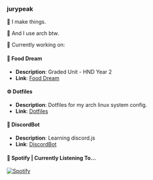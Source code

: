 ### jurypeak
 
👾 I make things. 

🐧 And I use arch btw.

🚀 Currently working on:
<br>

#### 🍜 Food Dream
- **Description**: Graded Unit - HND Year 2
- **Link**: [Food Dream](https://github.com/jurypeak/FoodDream)

#### ⚙️ Dotfiles
- **Description**: Dotfiles for my arch linux system config.
- **Link**: [Dotfiles](https://github.com/jurypeak/.dotfiles)

#### 🤖 DiscordBot
- **Description**: Learning discord.js
- **Link**: [DiscordBot](https://github.com/jurypeak/DiscordBot)

#### 🎸 Spotify | Currently Listening To...

[![Spotify](https://novatorem-dusky-six.vercel.app/api/spotify/?background_color=8b0000&border_color=ffffff)](https://open.spotify.com/user/57mypw1swt64tejbunhdj7aj0)
